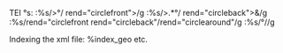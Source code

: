 TEI °s:
:%s/>°/ rend="circlefront">/g
:%s/>.*°/ rend="circleback">&/g
:%s/rend="circlefront rend="circleback"/rend="circlearound"/g
:%s/°//g       

Indexing the xml file:
%index_geo etc.
 

